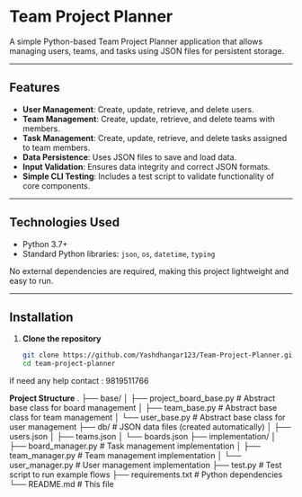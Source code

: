 # Team Project Planner
A simple Python-based Team Project Planner application that allows managing users, teams, and tasks using JSON files for persistent storage.

---

## Features

- **User Management**: Create, update, retrieve, and delete users.
- **Team Management**: Create, update, retrieve, and delete teams with members.
- **Task Management**: Create, update, retrieve, and delete tasks assigned to team members.
- **Data Persistence**: Uses JSON files to save and load data.
- **Input Validation**: Ensures data integrity and correct JSON formats.
- **Simple CLI Testing**: Includes a test script to validate functionality of core components.

---

## Technologies Used

- Python 3.7+
- Standard Python libraries: `json`, `os`, `datetime`, `typing`

No external dependencies are required, making this project lightweight and easy to run.

---

## Installation

1. **Clone the repository**

   ```bash
   git clone https://github.com/Yashdhangar123/Team-Project-Planner.git
   cd team-project-planner
 if need any help contact : 9819511766

**Project Structure**
.
├── base/
│   ├── project_board_base.py    # Abstract base class for board management
│   ├── team_base.py             # Abstract base class for team management
│   └── user_base.py             # Abstract base class for user management
├── db/                         # JSON data files (created automatically)
│   ├── users.json
│   ├── teams.json
│   └── boards.json
├── implementation/
│   ├── board_manager.py         # Task management implementation
│   ├── team_manager.py          # Team management implementation
│   └── user_manager.py          # User management implementation
├── test.py                     # Test script to run example flows
├── requirements.txt            # Python dependencies
└── README.md                   # This file

